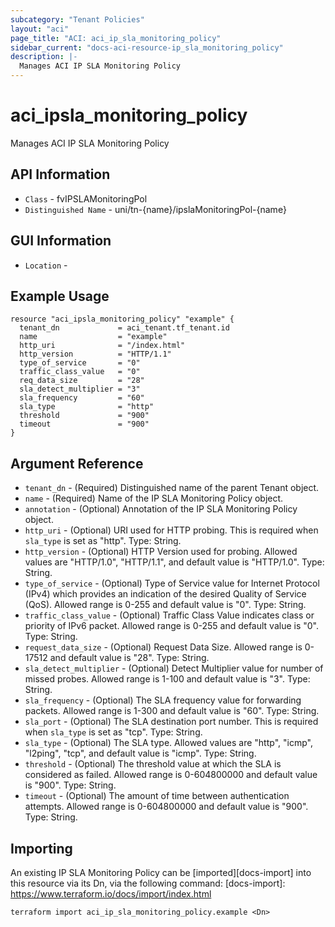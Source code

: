 ```yaml
---
subcategory: "Tenant Policies"
layout: "aci"
page_title: "ACI: aci_ip_sla_monitoring_policy"
sidebar_current: "docs-aci-resource-ip_sla_monitoring_policy"
description: |-
  Manages ACI IP SLA Monitoring Policy
---
```


# aci_ipsla_monitoring_policy #

Manages ACI IP SLA Monitoring Policy

## API Information ##

* `Class` - fvIPSLAMonitoringPol
* `Distinguished Name` - uni/tn-{name}/ipslaMonitoringPol-{name}

## GUI Information ##

* `Location` - 

## Example Usage ##

```hcl
resource "aci_ipsla_monitoring_policy" "example" {
  tenant_dn             = aci_tenant.tf_tenant.id
  name                  = "example"
  http_uri              = "/index.html"
  http_version          = "HTTP/1.1"
  type_of_service       = "0"
  traffic_class_value   = "0"
  req_data_size         = "28"
  sla_detect_multiplier = "3"
  sla_frequency         = "60"
  sla_type              = "http"
  threshold             = "900"
  timeout               = "900"
}
```

## Argument Reference ##

* `tenant_dn` - (Required) Distinguished name of the parent Tenant object.
* `name` - (Required) Name of the IP SLA Monitoring Policy object.
* `annotation` - (Optional) Annotation of the IP SLA Monitoring Policy object.
* `http_uri` - (Optional) URI used for HTTP probing. This is required when `sla_type` is set as "http". Type: String.
* `http_version` - (Optional) HTTP Version used for probing. Allowed values are "HTTP/1.0", "HTTP/1.1", and default value is "HTTP/1.0". Type: String.
* `type_of_service` - (Optional) Type of Service value for Internet Protocol (IPv4) which provides an indication of the desired Quality of Service (QoS). Allowed range is 0-255 and default value is "0". Type: String.
* `traffic_class_value` - (Optional) Traffic Class Value indicates class or priority of IPv6 packet. Allowed range is 0-255 and default value is "0". Type: String.
* `request_data_size` - (Optional) Request Data Size. Allowed range is 0-17512 and default value is "28". Type: String.
* `sla_detect_multiplier` - (Optional) Detect Multiplier value for number of missed probes. Allowed range is 1-100 and default value is "3". Type: String.
* `sla_frequency` - (Optional) The SLA frequency value for forwarding packets. Allowed range is 1-300 and default value is "60". Type: String.
* `sla_port` - (Optional) The SLA destination port number. This is required when `sla_type` is set as "tcp". Type: String.
* `sla_type` - (Optional) The SLA type. Allowed values are "http", "icmp", "l2ping", "tcp", and default value is "icmp". Type: String.
* `threshold` - (Optional) The threshold value at which the SLA is considered as failed. Allowed range is 0-604800000 and default value is "900". Type: String.
* `timeout` - (Optional) The amount of time between authentication attempts. Allowed range is 0-604800000 and default value is "900". Type: String.


## Importing ##

An existing IP SLA Monitoring Policy can be [imported][docs-import] into this resource via its Dn, via the following command:
[docs-import]: https://www.terraform.io/docs/import/index.html


```
terraform import aci_ip_sla_monitoring_policy.example <Dn>
```